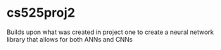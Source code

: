 # cs525proj2
Builds upon what was created in project one to create a neural network library that allows for both ANNs and CNNs
